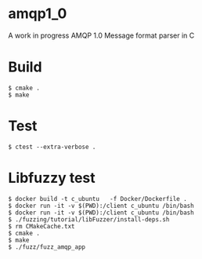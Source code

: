 # amqp1_0

A work in progress AMQP 1.0 Message format parser in C

# Build

```shell
$ cmake .
$ make 
```

# Test

```shell
$ ctest --extra-verbose .
```

# Libfuzzy test

```shell
$ docker build -t c_ubuntu   -f Docker/Dockerfile .
$ docker run -it -v $(PWD):/client c_ubuntu /bin/bash
$ docker run -it -v $(PWD):/client c_ubuntu /bin/bash
$ ./fuzzing/tutorial/libFuzzer/install-deps.sh
$ rm CMakeCache.txt 
$ cmake .
$ make
$ ./fuzz/fuzz_amqp_app
```
